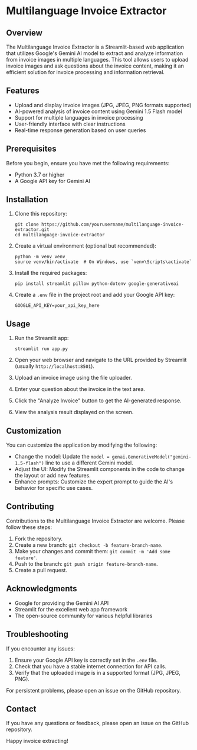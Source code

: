 # Multilanguage Invoice Extractor

## Overview

The Multilanguage Invoice Extractor is a Streamlit-based web application that utilizes Google's Gemini AI model to extract and analyze information from invoice images in multiple languages. This tool allows users to upload invoice images and ask questions about the invoice content, making it an efficient solution for invoice processing and information retrieval.

## Features

- Upload and display invoice images (JPG, JPEG, PNG formats supported)
- AI-powered analysis of invoice content using Gemini 1.5 Flash model
- Support for multiple languages in invoice processing
- User-friendly interface with clear instructions
- Real-time response generation based on user queries

## Prerequisites

Before you begin, ensure you have met the following requirements:

- Python 3.7 or higher
- A Google API key for Gemini AI

## Installation

1. Clone this repository:
   ```
   git clone https://github.com/yourusername/multilanguage-invoice-extractor.git
   cd multilanguage-invoice-extractor
   ```

2. Create a virtual environment (optional but recommended):
   ```
   python -m venv venv
   source venv/bin/activate  # On Windows, use `venv\Scripts\activate`
   ```

3. Install the required packages:
   ```
   pip install streamlit pillow python-dotenv google-generativeai
   ```

4. Create a `.env` file in the project root and add your Google API key:
   ```
   GOOGLE_API_KEY=your_api_key_here
   ```

## Usage

1. Run the Streamlit app:
   ```
   streamlit run app.py
   ```

2. Open your web browser and navigate to the URL provided by Streamlit (usually `http://localhost:8501`).

3. Upload an invoice image using the file uploader.

4. Enter your question about the invoice in the text area.

5. Click the "Analyze Invoice" button to get the AI-generated response.

6. View the analysis result displayed on the screen.

## Customization

You can customize the application by modifying the following:

- Change the model: Update the `model = genai.GenerativeModel("gemini-1.5-flash")` line to use a different Gemini model.
- Adjust the UI: Modify the Streamlit components in the code to change the layout or add new features.
- Enhance prompts: Customize the expert prompt to guide the AI's behavior for specific use cases.

## Contributing

Contributions to the Multilanguage Invoice Extractor are welcome. Please follow these steps:

1. Fork the repository.
2. Create a new branch: `git checkout -b feature-branch-name`.
3. Make your changes and commit them: `git commit -m 'Add some feature'`.
4. Push to the branch: `git push origin feature-branch-name`.
5. Create a pull request.

## Acknowledgments

- Google for providing the Gemini AI API
- Streamlit for the excellent web app framework
- The open-source community for various helpful libraries

## Troubleshooting

If you encounter any issues:

1. Ensure your Google API key is correctly set in the `.env` file.
2. Check that you have a stable internet connection for API calls.
3. Verify that the uploaded image is in a supported format (JPG, JPEG, PNG).

For persistent problems, please open an issue on the GitHub repository.

## Contact

If you have any questions or feedback, please open an issue on the GitHub repository.

Happy invoice extracting!

